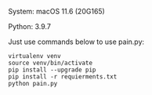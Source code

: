System: macOS 11.6 (20G165)

Python: 3.9.7
 
Just use commands below to use pain.py:
```pip install virtualenv
virtualenv venv
source venv/bin/activate
pip install --upgrade pip
pip install -r requierments.txt
python pain.py
```
